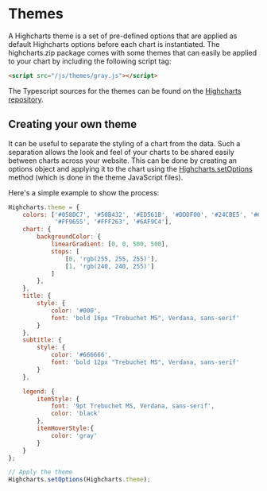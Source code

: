 Themes
======

A Highcharts theme is a set of pre-defined options that are applied as default Highcharts options before each chart is instantiated. The highcharts.zip package comes with some themes that can easily be applied to your chart by including the following script tag:

```html
<script src="/js/themes/gray.js"></script>
```

The Typescript sources for the themes can be found on the [Highcharts repository](https://github.com/highcharts/highcharts/tree/master/ts/masters/themes).

Creating your own theme
-----------------------

It can be useful to separate the styling of a chart from the data. Such a separation allows the look and feel of your charts to be shared easily between charts across your website. This can be done by creating an options object and applying it to the chart using the [Highcharts.setOptions](https://api.highcharts.com/class-reference/Highcharts#.setOptions) method (which is done in the theme JavaScript files).

Here's a simple example to show the process:

```js
Highcharts.theme = {
    colors: ['#058DC7', '#50B432', '#ED561B', '#DDDF00', '#24CBE5', '#64E572',
             '#FF9655', '#FFF263', '#6AF9C4'],
    chart: {
        backgroundColor: {
            linearGradient: [0, 0, 500, 500],
            stops: [
                [0, 'rgb(255, 255, 255)'],
                [1, 'rgb(240, 240, 255)']
            ]
        },
    },
    title: {
        style: {
            color: '#000',
            font: 'bold 16px "Trebuchet MS", Verdana, sans-serif'
        }
    },
    subtitle: {
        style: {
            color: '#666666',
            font: 'bold 12px "Trebuchet MS", Verdana, sans-serif'
        }
    },

    legend: {
        itemStyle: {
            font: '9pt Trebuchet MS, Verdana, sans-serif',
            color: 'black'
        },
        itemHoverStyle:{
            color: 'gray'
        }
    }
};

// Apply the theme
Highcharts.setOptions(Highcharts.theme);
```